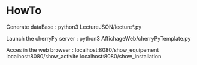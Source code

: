 # HowTo

Generate dataBase :
	python3 LectureJSON/lecture*.py

Launch the cherryPy server :
	python3 AffichageWeb/cherryPyTemplate.py

Acces in the web browser :
	localhost:8080/show_equipement
	localhost:8080/show_activite
	localhost:8080/show_installation